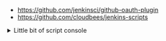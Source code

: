 - https://github.com/jenkinsci/github-oauth-plugin
- https://github.com/cloudbees/jenkins-scripts

<details>
<summary>Little bit of script console</summary>
<br>

![](img/20220722111938.png)  

![](img/20220722112716.png)  

![](i/20220722114133.png)  

 new File("${Jenkins.instance.root}/credentials.xml").text

![](i/20220722115036.png)  

![](i/20220722164328.png)  

![](i/20220722165130.png)  

![](i/20220722165251.png)  

![](i/20220722165423.png)  

![](i/20220722165756.png)  

![](i/20220722165957.png)  

![](i/20220722170248.png)  

![](i/20220722170813.png)  

![](i/20220722171218.png)  

![](i/20220722171336.png)  

![](i/20220722172042.png)  

- list the methods on a class
![](i/20220722173731.png)  

- play with method

![](i/20220722174140.png)  

- look for documentation for class "jenkins ci"
  ![](i/20220722174522.png)  

  ![](i/20220722174703.png)  

  ![](i/20220722174758.png)  

  ![](i/20220722174846.png)  

  - save the config

  ![](i/20220722175043.png)  

  ![](i/20220724142901.png)  






</details>